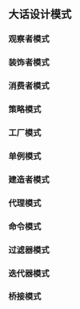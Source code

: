 ## 大话设计模式


### 观察者模式

### 装饰者模式

### 消费者模式

### 策略模式

### 工厂模式

### 单例模式

### 建造者模式

### 代理模式

### 命令模式

### 过滤器模式

### 迭代器模式

### 桥接模式
